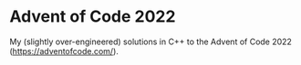 # Advent of Code 2022

My (slightly over-engineered) solutions in C++ to the Advent of Code 2022 (https://adventofcode.com/).
